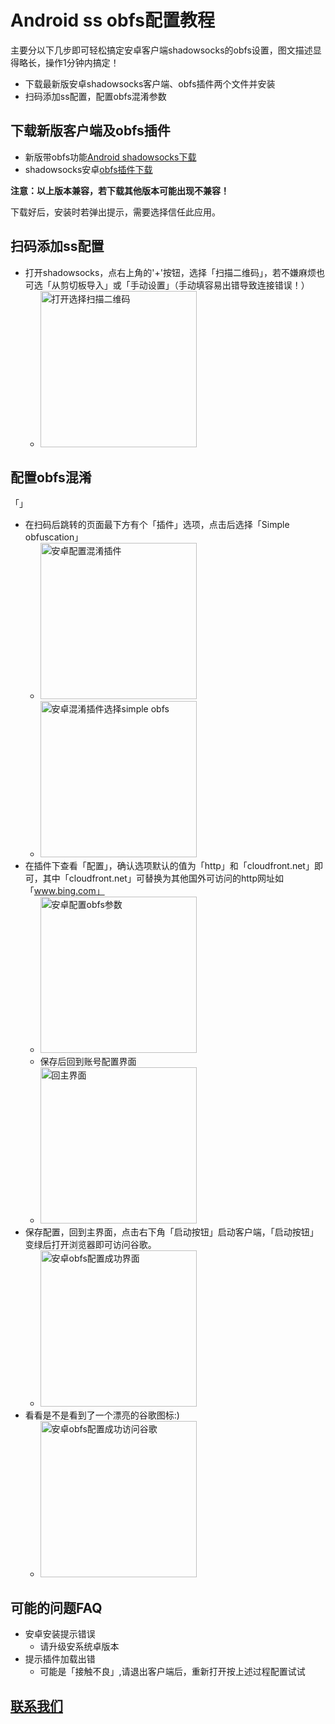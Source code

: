 # Android ss obfs配置教程

主要分以下几步即可轻松搞定安卓客户端shadowsocks的obfs设置，图文描述显得略长，操作1分钟内搞定！

- 下载最新版安卓shadowsocks客户端、obfs插件两个文件并安装
- 扫码添加ss配置，配置obfs混淆参数

## 下载新版客户端及obfs插件

- 新版带obfs功能[Android shadowsocks下载](https://github.com/itrump/ssfree/raw/master/files/obfs_client/shadowsocks-nightly-4.3.0.apk)
- shadowsocks安卓[obfs插件下载](https://github.com/itrump/ssfree/raw/master/files/obfs_client/obfs-local-nightly-0.0.5.apk)

**注意：以上版本兼容，若下载其他版本可能出现不兼容！**

下载好后，安装时若弹出提示，需要选择信任此应用。

## 扫码添加ss配置

- 打开shadowsocks，点右上角的'+'按钮，选择「扫描二维码」，若不嫌麻烦也可选「从剪切板导入」或「手动设置」（手动填容易出错导致连接错误！）
  - <img src="./img/obfs/ss_android_obfs01.jpg"  width="250" alt="打开选择扫描二维码" />

## 配置obfs混淆
「」
- 在扫码后跳转的页面最下方有个「插件」选项，点击后选择「Simple obfuscation」
  - <img src="./img/obfs/ss_android_obfs02.jpg"  width="250" alt="安卓配置混淆插件" />
  - <img src="./img/obfs/ss_android_obfs03.jpg"  width="250" alt="安卓混淆插件选择simple obfs" />
- 在插件下查看「配置」，确认选项默认的值为「http」和「cloudfront.net」即可，其中「cloudfront.net」可替换为其他国外可访问的http网址如「www.bing.com」
  - <img src="./img/obfs/ss_android_obfs05.jpg"  width="250" alt="安卓配置obfs参数" />
  - 保存后回到账号配置界面
  - <img src="./img/obfs/ss_android_obfs04.jpg"  width="250" alt="回主界面" />
- 保存配置，回到主界面，点击右下角「启动按钮」启动客户端，「启动按钮」变绿后打开浏览器即可访问谷歌。
  - <img src="./img/obfs/ss_android_obfs06.jpg"  width="250" alt="安卓obfs配置成功界面" />
- 看看是不是看到了一个漂亮的谷歌图标:)
  - <img src="./img/google_logo_272x92dp.png"  width="250" alt="安卓obfs配置成功访问谷歌" />

## 可能的问题FAQ
- 安卓安装提示错误
  - 请升级安系统卓版本
- 提示插件加载出错
  - 可能是「接触不良」,请退出客户端后，重新打开按上述过程配置试试

## [联系我们](./联系我们.md)
